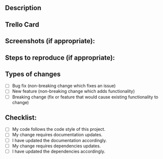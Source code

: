 <!--- Provide a general summary of your changes in the Title above -->

## Description
<!--- Describe your changes in detail -->

## Trello Card
<!--- Why is this change required? What problem does it solve? -->

## Screenshots (if appropriate):

## Steps to reproduce (if appropriate):

## Types of changes
<!--- What types of changes does your code introduce? Put an `x` in all the boxes that apply: -->
- [ ] Bug fix (non-breaking change which fixes an issue)
- [ ] New feature (non-breaking change which adds functionality)
- [ ] Breaking change (fix or feature that would cause existing functionality to change)

## Checklist:
<!--- Go over all the following points, and put an `x` in all the boxes that apply. -->
<!--- If you're unsure about any of these, don't hesitate to ask. We're here to help! -->
- [ ] My code follows the code style of this project.
- [ ] My change requires documentation updates.
- [ ] I have updated the documentation accordingly.
- [ ] My change requires dependencies updates.
- [ ] I have updated the dependencies accordingly.
